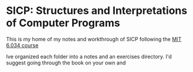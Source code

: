 # SICP: Structures and Interpretations of Computer Programs

This is my home of my notes and workthrough of SICP following the [ MIT 6.034 course ](http://web.mit.edu/alexmv/6.037/)

Ive organized each folder into a notes and an exercises directory. I'd suggest
going through the book on your own and 

